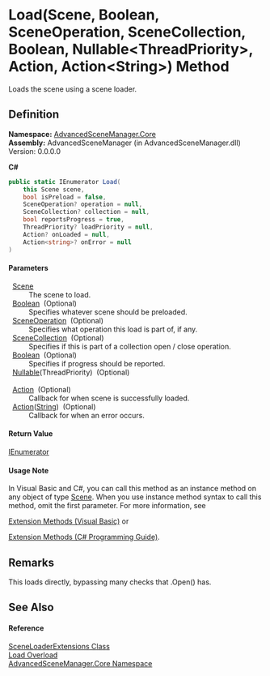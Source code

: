# Load(Scene, Boolean, SceneOperation, SceneCollection, Boolean, Nullable&lt;ThreadPriority&gt;, Action, Action&lt;String&gt;) Method


Loads the scene using a scene loader.



## Definition
**Namespace:** <a href="N_AdvancedSceneManager_Core.md">AdvancedSceneManager.Core</a>  
**Assembly:** AdvancedSceneManager (in AdvancedSceneManager.dll) Version: 0.0.0.0

**C#**
``` C#
public static IEnumerator Load(
	this Scene scene,
	bool isPreload = false,
	SceneOperation? operation = null,
	SceneCollection? collection = null,
	bool reportsProgress = true,
	ThreadPriority? loadPriority = null,
	Action? onLoaded = null,
	Action<string>? onError = null
)
```



#### Parameters
<dl><dt>  <a href="T_AdvancedSceneManager_Models_Scene.md">Scene</a></dt><dd>The scene to load.</dd><dt>  <a href="https://learn.microsoft.com/dotnet/api/system.boolean" target="_blank" rel="noopener noreferrer">Boolean</a>  (Optional)</dt><dd>Specifies whatever scene should be preloaded.</dd><dt>  <a href="T_AdvancedSceneManager_Core_SceneOperation.md">SceneOperation</a>  (Optional)</dt><dd>Specifies what operation this load is part of, if any.</dd><dt>  <a href="T_AdvancedSceneManager_Models_SceneCollection.md">SceneCollection</a>  (Optional)</dt><dd>Specifies if this is part of a collection open / close operation.</dd><dt>  <a href="https://learn.microsoft.com/dotnet/api/system.boolean" target="_blank" rel="noopener noreferrer">Boolean</a>  (Optional)</dt><dd>Specifies if progress should be reported.</dd><dt>  <a href="https://learn.microsoft.com/dotnet/api/system.nullable-1" target="_blank" rel="noopener noreferrer">Nullable</a>(ThreadPriority)  (Optional)</dt><dd> </dd><dt>  <a href="https://learn.microsoft.com/dotnet/api/system.action" target="_blank" rel="noopener noreferrer">Action</a>  (Optional)</dt><dd>Callback for when scene is successfully loaded.</dd><dt>  <a href="https://learn.microsoft.com/dotnet/api/system.action-1" target="_blank" rel="noopener noreferrer">Action</a>(<a href="https://learn.microsoft.com/dotnet/api/system.string" target="_blank" rel="noopener noreferrer">String</a>)  (Optional)</dt><dd>Callback for when an error occurs.</dd></dl>

#### Return Value
<a href="https://learn.microsoft.com/dotnet/api/system.collections.ienumerator" target="_blank" rel="noopener noreferrer">IEnumerator</a>

#### Usage Note
In Visual Basic and C#, you can call this method as an instance method on any object of type <a href="T_AdvancedSceneManager_Models_Scene.md">Scene</a>. When you use instance method syntax to call this method, omit the first parameter. For more information, see <a href="https://docs.microsoft.com/dotnet/visual-basic/programming-guide/language-features/procedures/extension-methods" target="_blank" rel="noopener noreferrer">

Extension Methods (Visual Basic)</a> or <a href="https://docs.microsoft.com/dotnet/csharp/programming-guide/classes-and-structs/extension-methods" target="_blank" rel="noopener noreferrer">

Extension Methods (C# Programming Guide)</a>.

## Remarks
This loads directly, bypassing many checks that .Open() has.

## See Also


#### Reference
<a href="T_AdvancedSceneManager_Core_SceneLoaderExtensions.md">SceneLoaderExtensions Class</a>  
<a href="Overload_AdvancedSceneManager_Core_SceneLoaderExtensions_Load.md">Load Overload</a>  
<a href="N_AdvancedSceneManager_Core.md">AdvancedSceneManager.Core Namespace</a>  

